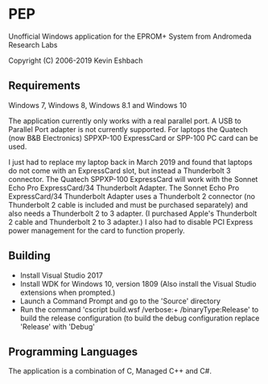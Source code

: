 # PEP

Unofficial Windows application for the EPROM+ System from Andromeda Research Labs

Copyright (C) 2006-2019 Kevin Eshbach  

## Requirements

Windows 7, Windows 8, Windows 8.1 and Windows 10

The application currently only works with a real parallel port.  A USB to Parallel Port adapter is not currently supported.  For laptops the Quatech (now B&B Electronics) SPPXP-100 ExpressCard or SPP-100 PC card can be used.

I just had to replace my laptop back in March 2019 and found that laptops do not come with an ExpressCard slot, but instead a Thunderbolt 3 connector.  The Quatech SPPXP-100 ExpressCard will work with the Sonnet Echo Pro ExpressCard/34 Thunderbolt Adapter.  The Sonnet Echo Pro ExpressCard/34 Thunderbolt Adapter uses a Thunderbolt 2 connector  (no Thunderbolt 2 cable is included and must be purchased separately) and also needs a Thunderbolt 2 to 3 adapter.  (I purchased Apple's Thunderbolt 2 cable and Thunderbolt 2 to 3 adapter.)  I also had to disable PCI Express power management for the card to function properly.

## Building

- Install Visual Studio 2017
- Install WDK for Windows 10, version 1809 (Also install the Visual Studio extensions when prompted.)
- Launch a Command Prompt and go to the 'Source' directory
- Run the command 'cscript build.wsf /verbose:+ /binaryType:Release' to build the release configuration (to build the debug configuration replace 'Release' with 'Debug'

## Programming Languages

The application is a combination of C, Managed C++ and C#.
